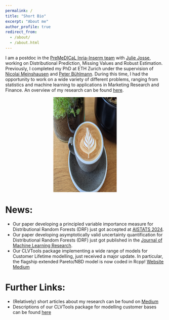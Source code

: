 ```yaml
---
permalink: /
title: "Short Bio"
excerpt: "About me"
author_profile: true
redirect_from: 
  - /about/
  - /about.html
---
```



<style>
  .image-container{
    display: flex;
    justify-content: center;
    margin-bottom: 20px;
  }
  </style>


I am a postdoc in the [PreMeDICaL Inria-Inserm team](https://team.inria.fr/premedical/) with [Julie Josse](https://juliejosse.com/), working on Distributional Prediction, Missing Values and Robust Estimation. Previously, I completed my PhD at ETH Zurich under the supervision of [Nicolai Meinshausen](https://people.math.ethz.ch/~nicolai/) and [Peter Bühlmann](https://people.math.ethz.ch/~buhlmann/). During this time, I had the opportunity to work on a wide variety of different problems, ranging from statistics and machine learning to applications in Marketing Research and Finance. An overview of my research can be found [here](/files/Research_Overview.pdf).


<div class="image-container">
<img src="/images/coffee.jpeg" alt="Self made coffee" width="200" height="300">
</div>

News:
=============
* Our paper developing a principled variable importance measure for Distributional Random Forests (DRF) just got accepted at [AISTATS 2024](https://aistats.org/aistats2024/).
* Our paper developing asymptotically valid uncertainty quantification for Distributional Random Forests (DRF) just got published in the [Journal of Machine Learning Research](https://jmlr.org/papers/v24/23-0185.html).
* Our CLVTools package implementing a wide range of models for Customer Lifetime modelling, just received a major update. In particular, the flagship extended Pareto/NBD model is now coded in Rcpp! [Website](https://www.clvtools.com/) [Medium](https://medium.com/@jeffrey_85949/clvtools-version-0-10-0-8a943a856743) 


Further Links:
=============
* (Relatively) short articles about my research can be found on [Medium](https://medium.com/@jeffrey_85949)
* Descriptions of our CLVTools package for modelling customer bases can be found [here](https://www.clvtools.com/)


